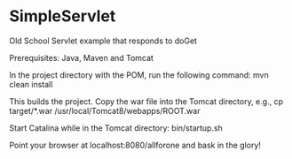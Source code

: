 # SimpleServlet
Old School Servlet example that responds to doGet

Prerequisites: Java, Maven and Tomcat

In the project directory with the POM, run the following command:
mvn clean install

This builds the project. Copy the war file into the Tomcat directory, e.g.,
cp target/*.war /usr/local/Tomcat8/webapps/ROOT.war

Start Catalina while in the Tomcat directory:
bin/startup.sh

Point your browser at localhost:8080/allforone and bask in the glory!
